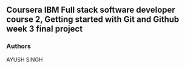 ## Coursera IBM Full stack software developer course 2, Getting started with Git and Github week 3 final project

### Authors
AYUSH SINGH